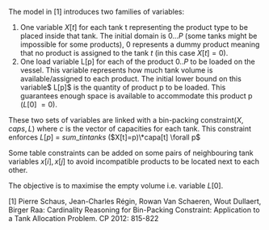 The model in [1] introduces two families of variables:

1.  One variable $X[t]$ for each tank t representing the product type to be placed inside that tank. The initial domain is $0…P$ (some tanks might be impossible for some products), 0 represents a dummy product meaning that no product is assigned to the tank $t$ (in this case $X[t]=0$).
2.  One load variable L[p] for each of the product $0..P$ to be loaded on the vessel. This variable represents how much tank volume is available/assigned to each product. The initial lower bound on this variable$ L[p]$ is the quantity of product p to be loaded. This guarantees enough space is available to accommodate this product p $(L[0] \>= 0)$.

These two sets of variables are linked with a bin-packing constraint$(X,caps,L)$ where $c$ is the vector of capacities for each tank. This constraint enforces $L[p]$ = $sum\_{t in tanks}$ ($X[t]=p)\*capa[t] \forall p$

Some table constraints can be added on some pairs of neighbouring tank variables $x[i],x[j]$ to avoid incompatible products to be located next to each other.

The objective is to maximise the empty volume i.e. variable $L[0]$.

[1] Pierre Schaus, Jean-Charles Régin, Rowan Van Schaeren, Wout Dullaert, Birger Raa: Cardinality Reasoning for Bin-Packing Constraint: Application to a Tank Allocation Problem. CP 2012: 815-822
